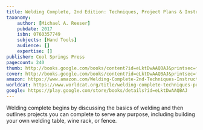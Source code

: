 ```yaml
---
title: Welding Complete, 2nd Edition: Techniques, Project Plans & Instructions
taxonomy:
	author: [Michael A. Reeser]
	pubdate: 2017
	isbn: 0760357749
	subjects: [Hand Tools]
	audience: []
	expertise: []
publisher: Cool Springs Press
pagecount: 240
thumb: http://books.google.com/books/content?id=eLktDwAAQBAJ&printsec=frontcover&img=1&zoom=2&edge=curl&imgtk=AFLRE71Zzi3szJJaLpEaLykfD-i0xEnbhvvbWKMbycACLHe1XBFVBGCps_8Uy5IhtLg5sBeVZYUF5hUhW0Qt8zo0yIIUela7pAXXO7Pcfh8e-7ycj6bhS_utDhVQ3dHM_rtZ3bop8P0e&source=gbs_api
cover: http://books.google.com/books/content?id=eLktDwAAQBAJ&printsec=frontcover&img=1&zoom=6&edge=curl&imgtk=AFLRE73ZZc2IAjX0o-HY0F-bF3mAKsmsxqR-cG5sLyk8x_3FV80_HVsvAX3IytFWpx6txCmz7xsFrxV6FQaS1CV7d0zdSCgU5HE6Cf6wN5KST70Q9Sfi2SAc1GWM8nMmC7BtCMVRrIwg&source=gbs_api
amazon: https://www.amazon.com/Welding-Complete-2nd-Techniques-Instructions/dp/159186691X/ref=sr_1_2?keywords=Welding+complete+%3A+techniques%2C+project+plans+%26+instructions&qid=1571081471&sr=8-2
worldcat: https://www.worldcat.org/title/welding-complete-techniques-project-plans-instructions/oclc/960836664&referer=brief_results
google: https://play.google.com/store/books/details?id=eLktDwAAQBAJ
---
```

Welding complete begins by discussing the basics of welding and then outlines projects you can complete to serve any purpose, including building your own welding table, wine rack, or fence.